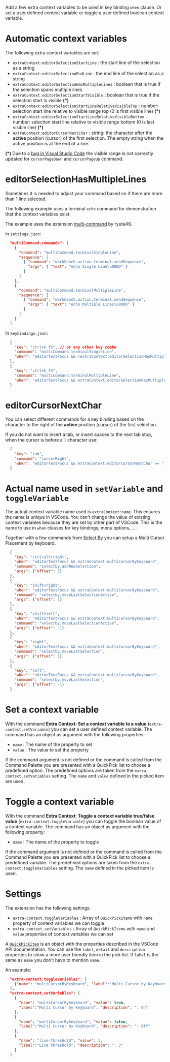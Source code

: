 Add a few extra context variables to be used in key binding `when` clause. Or set a user defined context variable or toggle a user defined boolean context variable.

# Automatic context variables
The following extra context variables are set:

* `extraContext:editorSelectionStartLine` : the start line of the selection as a string
* `extraContext:editorSelectionEndLine` : the end line of the selection as a string
* `extraContext:editorSelectionHasMultipleLines` : boolean that is true if the selection spans multiple lines
* `extraContext:editorSelectionStartVisible` : boolean that is true if the selection start is visible **(*)**
* `extraContext:editorSelectionStartLineRelativeVisibleTop` : number: selection start line relative to visible range top (0 is first visible line) **(*)**
* `extraContext:editorSelectionStartLineRelativeVisibleBottom` : number: selection start line relative to visible range bottom (0 is last visible line) **(*)**
* `extraContext:editorCursorNextChar` : string: the character after the **active** position (cursor) of the first selection. The empty string when the active position is at the end of a line.

 **(*)** Due to a [bug in Visual Studio Code](https://github.com/microsoft/vscode/issues/157194) the visible range is not correctly updated for `cursorPageDown` and `cursorPageUp` command.

# editorSelectionHasMultipleLines

Sometimes it is needed to adjust your command based on if there are more than 1 line selected.

The following example uses a terminal `echo` command for demonstration that the context variables exist.

The example uses the extension [multi-command](https://marketplace.visualstudio.com/items?itemName=ryuta46.multi-command) by ryuta46.

In `settings.json`:

``` json
  "multiCommand.commands": [
    {
      "command": "multiCommand.terminalSingleLine",
      "sequence": [
        { "command": "workbench.action.terminal.sendSequence",
          "args": { "text": "echo Single Line\u000D" }
        }
      ]
    },
    {
      "command": "multiCommand.terminalMultipleLine",
      "sequence": [
        { "command": "workbench.action.terminal.sendSequence",
          "args": { "text": "echo Multiple Lines\u000D" }
        }
      ]
    }
  ]
```

In `keybindings.json`:

``` json
  {
    "key": "ctrl+k f5", // or any other key combo
    "command": "multiCommand.terminalSingleLine",
    "when": "editorTextFocus && !extraContext:editorSelectionHasMultipleLines"
  },
  {
    "key": "ctrl+k f5",
    "command": "multiCommand.terminalMultipleLine",
    "when": "editorTextFocus && extraContext:editorSelectionHasMultipleLines"
  }
```

# editorCursorNextChar

You can select different commands for a key binding based on the character to the right of the **active** position (cursor) of the first selection.

If you do not want to insert a tab, or insert spaces to the next tab stop, when the cursor is before a `]` character use:

```json
  {
    "key": "tab",
    "command": "cursorRight",
    "when": "editorTextFocus && extraContext:editorCursorNextChar == ']'"
  }
```

# Actual name used in `setVariable` and `toggleVariable`

The actual context variable name used is <code>extraContext:<em>name</em></code>. This ensures the name is unique in VSCode. You can't change the value of existing context variables because they are set by other part of VSCode. This is the name to use in `when` clauses for key bindings, menu options, ....

Together with a few commands from [Select By](https://marketplace.visualstudio.com/items?itemName=rioj7.select-by) you can setup a Multi Cursor Placement by keyboard.

``` json
  {
    "key": "ctrl+alt+right",
    "when": "editorTextFocus && extraContext:multiCursorByKeyboard",
    "command": "selectby.addNewSelection",
    "args": {"offset": 1}
  },
  {
    "key": "shift+right",
    "when": "editorTextFocus && extraContext:multiCursorByKeyboard",
    "command": "selectby.moveLastSelectionActive",
    "args": {"offset": 1}
  },
  {
    "key": "shift+left",
    "when": "editorTextFocus && extraContext:multiCursorByKeyboard",
    "command": "selectby.moveLastSelectionActive",
    "args": {"offset": -1}
  },
  {
    "key": "right",
    "when": "editorTextFocus && extraContext:multiCursorByKeyboard",
    "command": "selectby.moveLastSelection",
    "args": {"offset": 1}
  },
  {
    "key": "left",
    "when": "editorTextFocus && extraContext:multiCursorByKeyboard",
    "command": "selectby.moveLastSelection",
    "args": {"offset": -1}
  }
```

# Set a context variable

With the command **Extra Context: Set a context variable to a value** (`extra-context.setVariable`) you can set a user defined context variable. The command has an object as argument with the following properties:

* `name` : The name of the property to set
* `value` : The value to set the property

If the command argument is not defined or the command is called from the Command Palette you are presented with a QuickPick list to choose a predefined option. The predefined options are taken from the `extra-context.setVariables` setting. The `name` and `value` defined in the picked item are used.

# Toggle a context variable

With the command **Extra Context: Toggle a context variable true/false value** (`extra-context.toggleVariable`) you can toggle the boolean value of a context variable. The command has an object as argument with the following property:

* `name` : The name of the property to toggle

If the command argument is not defined or the command is called from the Command Palette you are presented with a QuickPick list to choose a predefined variable. The predefined options are taken from the `extra-context.toggleVariables` setting. The `name` defined in the picked item is used.

# Settings

The extension has the following settings:

* `extra-context.toggleVariables` : Array of `QuickPickItem`s with `name` property of context variables we can toggle
* `extra-context.setVariables` : Array of `QuickPickItem`s with `name` and `value` properties of context variables we can set

A [`QuickPickItem`](https://code.visualstudio.com/api/references/vscode-api#QuickPickItem) is an object with the properties described in the VSCode API documentation. You can use the `label`, `detail` and `description` properties to show a more user friendly item in the pick list. If `label` is the same as `name` you don't have to mention `name`.

An example:

``` json
  "extra-context.toggleVariables": [
    {"name": "multiCursorByKeyboard", "label":"Multi Cursor by Keyboard"}
  ],
  "extra-context.setVariables": [
    {
      "name": "multiCursorByKeyboard", "value": true,
      "label":"Multi Cursor by Keyboard", "description": ": On"
    },
    {
      "name": "multiCursorByKeyboard", "value": false,
      "label":"Multi Cursor by Keyboard", "description": ": Off"
    },
    {
      "name": "line-threshold", "value": 3,
      "label":"Line threshold", "description": ": 3"
    }
  ]
```
